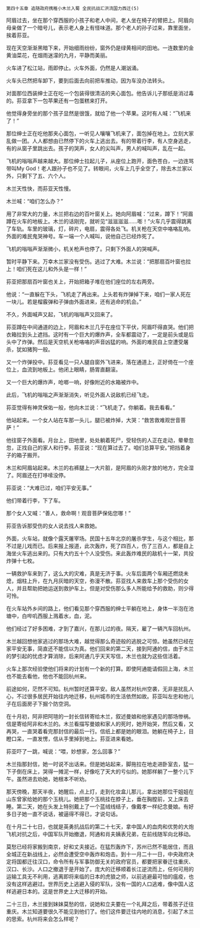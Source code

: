    第四十五章 追随政府携稚小木兰入蜀 全民抗战汇洪流国力西迁(5) 

   阿眉过去，坐在那个穿西服的小孩子和老人中间，老人坐在椅子的臂把上。阿眉向母亲做了一个暗号儿，表示老人身上有怪味道。那个老人的孙子过来，靠里面坐，挨着荪亚。

   现在天空渐渐黑暗下来，开始细雨纷纷，窗外仍是绿黄相间的田地。一连数里的金黄油菜花，在烟雨迷濛的九月，平静而美丽。

   火车进了松江站，雨即停止。火车外面，仍然是人潮汹涌。

   火车头已然把车卸下，要到后面去向前把车推动，因为车没办法转头。

   对面那位西装绅士正在吃一个包装得很清洁的夹心面包。他告诉儿子那纸是消过毒的。荪亚拿下一包苹果还有一包蛋糕来打开。

   他觉得身旁坐的那个孩子显然是很饿，就给了他一个苹果。这时有人喊：“飞机来了！”

   那位绅士正在吃他那夹心面包，一听见人嚷嚷飞机来了，面包掉在地上。立刻大家乱做一团。人人都想由已然停下的火车上逃出去。有的带着行李，有人空身逃走，有的从窗子里跳出去。孩子的哭声，女人的尖叫声，男人的喊叫声，乱在一起。

   飞机的嗡嗡声越来越大。那位绅士拉起儿子，从座位上跑开，面色苍白，一边连骂带叫My God！老人跟孙子也不见了。转眼间，火车上几乎全空了，除去木兰家以外，只剩下了五、六个人。

   木兰天性快，而荪亚天性慢。

   木兰喊：“咱们怎么办？”

   用了非常大的力量，木兰把右边的百叶窗关上。她向阿眉喊：“过来，蹲下！”阿眉蹲在火车的地板上。木兰的话刚完，就听见“滋滋滋滋……嘭！”火车几乎震得跳离了车轨。车里的玻璃，灯，碎片，电扇，震得各处飞。机关枪在天空中咯咯乱响。外面的难民鬼哭神号。车一端一个人喊叫，说他自己已经炸死了。

   飞机的嗡嗡声渐渐微小，机关枪声也停了。只剩下外面人的哭喊声。

   暂时平静下来。万幸木兰家没有受伤。逃过了大难。木兰说：“把那扇百叶窗也拉上！咱们死在这儿和外头是一样！”

   荪亚把那扇百叶窗也关上，开始把箱子堆在他们座位的左右两旁。

   他说：“一直躲在下头，飞机走了再出来。上头若有炸弹掉下来，咱们一家人死在一块儿。若是榴霰弹和子弹由外面进来，还有逃命的机会。”

   不久，外面喊声又起，飞机的嗡嗡声又回来了。

   荪亚蹲在中间通道的边上，阿眉和木兰几乎在座位下平伏，阿眉吓得直哭。他们把衣箱拉到头上遮挡。这时有一个巨大的爆炸声，全车都震动了，一定是前头或是后头中了炸弹。然后是天空机关枪咯咯的声音凶猛的响。外面的难民自上空遭受屠杀，犹如猪狗一般。

   又一个炸弹投中。荪亚看见一只人腿自窗外飞进来，落在通道上，正好倚在一个座位上，血流到地板上。他闭上眼睛，肠胃直翻滚。

   又一个巨大的爆炸声，呛啷一响，好像附近的水箱被炸中。

   此后，飞机的嗡嗡之声渐渐消失，听见外面人说敌机已经飞走。

   荪亚觉得有神灵保佑一般，他向木兰说：“飞机走了。你躺着。我去看看。”

   他站起来。一个女人站在车那一头儿，腿已被炸掉，大哭：“救苦救难观世音菩萨！”

   他往窗子外面看。月台上，田地里，处处躺着死尸，受轻伤的人正在走动，晕晕忽忽，正找自己的家人和行李。荪亚说：“现在算过去了。咱们总算平安。”把挡着身子的箱子搬开。

   木兰和阿眉站起来。木兰的右裤腿上一大片脏，是阿眉的头刚才放的地方，完全湿了。阿眉还在打哆嗦没停。

   荪亚说：“大难已过，咱们平安无事。”

   他们带着行李，下了车。

   那个女人又喊：“善人，救命啊！观音菩萨保佑您哪！”

   荪亚告诉那受伤的女人说去找人来救她。

   外面，火车站，就像个露天屠宰场。民国十五年北京的屠杀学生，与这个相比，那不过是儿戏而已。后来报上报道，此次轰炸，死了四百人，伤了三百人，都是自上海坐火车逃出来的。只有大约五十个人没受伤。来此轰炸难民的敌机十一架，共投炸弹十七枚。

   一辆救护车来到了，这么大的灾难，真是无济于事。火车后面两个车厢还燃烧未熄，烟柱上升，在九月灰暗的天空，弥漫不散。荪亚找人来救车上那个受伤的女人，并且帮助把她运送到救护车上。但是对受伤那么多人所能给予的救助，则少得可怜。

   在火车站外乡间的路上，他们看见那个穿西服的绅士平躺在地上，身体一半泡在池塘中，白哔叽西服上溅着水，血，泥。

   他们经过了好多困难，才到了嘉兴，在那儿过的夜。隔天，雇了一辆汽车回杭州。

   木兰越回想他家逃过的那场大难，越觉得那么奇迹般的逃脱之可惊。她虽然已经在家平安无事，简直还不能信以为真。他们回来的第二天，接到阿通的信，由于木兰的梦引起的忧虑才算消除，后来阿通几乎天天写信，木兰也就为这些信活着。

   火车上那次经验使他们将来的计划有一个新的打算。即使阿通能请假回上海，木兰也不能去看他，他也不能回杭州来。

   前途如何，茫然不可知。杭州暂时还算平安。敌人虽然对杭州空袭，无非是扰乱人心，不过很多居民开始往内地迁移，杭州城市的生活依然如故。荪亚叫左忠和他儿子在后面房子下掘个防空洞。

   在十月初，阿非把阿瑄的一封长信转寄给木兰，叙述曼娘和他家遇见的那场惨祸。信是寄给阿非和木兰的。木兰看描写曼娘和家人的死时，她开始哭，然后又看，又再哭，一直哭着看完那封信的最后一行。信纸上都是她的眼泪。她躺在椅子上，目瞪口呆，一直发愣，信从手里掉到地上。荪亚进来看她。

   荪亚吓了一跳，喊说：“喂，妙想家，怎么回事？”

   木兰指那封信，她一时说不出话来。但是她站起来，脚拖拉在地走进卧室去，猛一下子倒在床上，哭得一摊泥一样，好像吃了天大的亏似的。她那样躺了一整个儿下午。虽然进去劝她，她根本不听劝。

   那天傍晚，那天半夜，她醒后，点上灯，走到化妆盒儿那儿，拿出她那位干姐姐在山东曾家给她的那个玉桃儿。她把那个玉桃挂在脖子上，垂在胸膛前，又上床去睡。第二天，她在头发上特别戴上了一个蓝绒线结子，像戴孝一样纪念曼娘。有好多日子她一直不说话，被逼得不得已，才说句话。

   在十月二十七日，也就是英勇抗战后的第二十七天，拿中国人的血肉和优势的大炮飞机对抗之后，中国军队开始撤退，阿通和肖夫姨表兄弟，在前线随军向北移动。

   莫愁已经将家搬到南京，好和丈夫接近。在猛烈轰炸下，苏州已然不能居住，而且全城正在新战线上，必然会遭受空中轰炸和炮击。到十一月二十一日，中央政府决定将国都迁往汉口，命令所有与军事防御无关的政府官员，都要把家眷迁往重庆、汉口、长沙。人口之撤退于是开始了。庞大的迁移顺着长江逆流而上，任何可用的运输工具无不利用，逃离即将来临的日本的虎狼之师，以前逃避最可怕的瘟疫，也没有这样逃避过。世界历史上逃避入侵的军队，没有一国的人口逃难，像中国人这样逃避日本的。这是世界史上大迁移的开始。

   二十三日，木兰接到妹妹莫愁的信，说她和立夫要在一个礼拜之后，带着孩子迁往重庆。木兰知道要很久不能见到他们了。他们这件要迁往内地的消息，引起了木兰的思索。杭州将来会怎么样呢？

